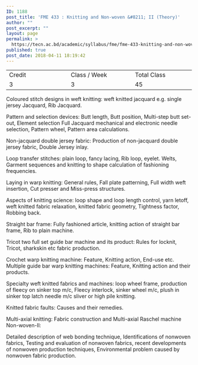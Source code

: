 ```yaml
---
ID: 1188
post_title: 'FME 433 : Knitting and Non-woven &#8211; II (Theory)'
author: ""
post_excerpt: ""
layout: page
permalink: >
  https://tecn.ac.bd/academic/syllabus/fme/fme-433-knitting-and-non-woven-ii-theory
published: true
post_date: 2018-04-11 18:19:42
---
```

<table width="0">
<tbody>
<tr>
<td width="206">Credit</td>
<td width="218">Class / Week</td>
<td width="200">Total Class</td>
</tr>
<tr>
<td width="206">3</td>
<td width="218">3</td>
<td width="200">45</td>
</tr>
</tbody>
</table>
Coloured stitch designs in weft knitting: weft knitted jacquard e.g. single jersey Jacquard, Rib Jacquard.

Pattern and selection devices: Butt length, Butt position, Multi-step butt set-out, Element selection Full Jacquard mechanical and electronic needle selection, Pattern wheel, Pattern area calculations.

Non-jacquard double jersey fabric: Production of non-jacquard double jersey fabric, Double Jersey inlay.

Loop transfer stitches: plain loop, fancy lacing, Rib loop, eyelet. Welts, Garment sequences and knitting to shape calculation of fashioning frequencies.

Laying in warp knitting: General rules, Fall plate patterning, Full width weft insertion, Cut presser and Miss-press structures.

Aspects of knitting science: loop shape and loop length control, yarn letoff, weft knitted fabric relaxation, knitted fabric geometry, Tightness factor, Robbing back.

Straight bar frame: Fully fashioned article, knitting action of straight bar frame, Rib to plain machine.

Tricot two full set guide bar machine and its product: Rules for locknit, Tricot, sharkskin etc fabric production.

Crochet warp knitting machine: Feature, Knitting action, End-use etc. Multiple guide bar warp knitting machines: Feature, Knitting action and their products.

Specialty weft knitted fabrics and machines: loop wheel frame, production of fleecy on sinker top m/c, Fleecy interlock, sinker wheel m/c, plush in sinker top latch needle m/c sliver or high pile knitting.

Knitted fabric faults: Causes and their remedies.

Multi-axial knitting: Fabric construction and Multi-axial Raschel machine Non-woven-Il:

Detailed description of web bonding technique, Identifications of nonwoven fabrics, Testing and evaluation of nonwoven fabrics, recent developments of nonwoven production techniques, Environmental problem caused by nonwoven fabric production.